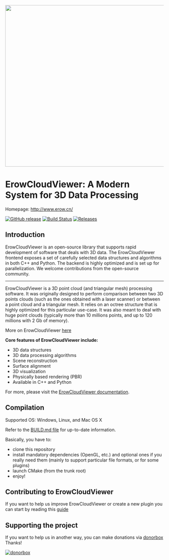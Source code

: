 <p align="center">
<img src="https://github.com/Asher-1/ErowCloudViewer/blob/master/doc/ErowCloudViewer_logo_horizontal.png" width="512" />
</p>

# ErowCloudViewer: A Modern System for 3D Data Processing

Homepage: http://www.erow.cn/

[![GitHub release](https://github.com/Asher-1/ErowCloudViewer/blob/master/doc/version.svg)](https://github.com/Asher-1/ErowCloudViewer/releases/)
[![Build Status](https://github.com/Asher-1/ErowCloudViewer/blob/master/doc/ErowCloudViewer.svg?branch=master)](https://github.com/Asher-1/ErowCloudViewer/releases/)
[![Releases](https://github.com/Asher-1/ErowCloudViewer/blob/master/doc/newRelease.svg)](https://github.com/Asher-1/ErowCloudViewer/releases/)

Introduction
------------
ErowCloudViewer is an open-source library that supports rapid development of software
that deals with 3D data. The ErowCloudViewer frontend exposes a set of carefully selected
data structures and algorithms in both C++ and Python. The backend is highly optimized and is set up for parallelization. We welcome contributions from the open-source community.

------------
ErowCloudViewer is a 3D point cloud (and triangular mesh) processing software.
It was originally designed to perform comparison between two 3D points clouds
(such as the ones obtained with a laser scanner) or between a point cloud and a
triangular mesh. It relies on an octree structure that is highly optimized for
this particular use-case. It was also meant to deal with huge point
clouds (typically more than 10 millions points, and up to 120 millions with 2 Gb
of memory).

More on ErowCloudViewer [here](http://www.erow.cn)

**Core features of ErowCloudViewer include:**

* 3D data structures
* 3D data processing algorithms
* Scene reconstruction
* Surface alignment
* 3D visualization
* Physically based rendering (PBR)
* Available in C++ and Python

For more, please visit the [ErowCloudViewer documentation](http://www.erow.cn).

Compilation
-----------

Supported OS: Windows, Linux, and Mac OS X

Refer to the [BUILD.md file](BUILD.md) for up-to-date information.

Basically, you have to:
- clone this repository
- install mandatory dependencies (OpenGL,  etc.) and optional ones if you really need them
(mainly to support particular file formats, or for some plugins)
- launch CMake (from the trunk root)
- enjoy!


Contributing to ErowCloudViewer
----------------------------

If you want to help us improve ErowCloudViewer or create a new plugin you can start by reading this [guide](CONTRIBUTING.md)

Supporting the project
----------------------

If you want to help us in another way, you can make donations via [donorbox](https://www.erow.cn)
Thanks!

[![donorbox](https://d1iczxrky3cnb2.cloudfront.net/button-medium-blue.png)](https://www.erow.cn)
